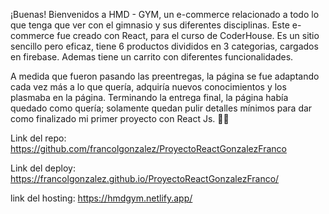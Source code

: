 ¡Buenas! Bienvenidos a HMD - GYM, un e-commerce relacionado a todo lo que tenga que ver con el gimnasio y sus diferentes disciplinas.
Este e-commerce fue creado con React, para el curso de CoderHouse. Es un sitio sencillo pero eficaz, tiene 6 productos divididos en 3 categorias, cargados en firebase. Ademas tiene un carrito con diferentes funcionalidades.

A medida que fueron pasando las preentregas, la página se fue adaptando cada vez más a lo que quería, adquiría nuevos conocimientos y los plasmaba en la página. Terminando la entrega final, la página había quedado como quería; solamente quedan pulir detalles mínimos para dar como finalizado mi primer proyecto con React Js. 🦾🚀 

Link del repo: https://github.com/francolgonzalez/ProyectoReactGonzalezFranco

Link del deploy: https://francolgonzalez.github.io/ProyectoReactGonzalezFranco/

link del hosting: https://hmdgym.netlify.app/